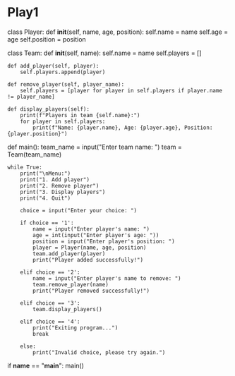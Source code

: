 # Play1
class Player:
    def __init__(self, name, age, position):
        self.name = name
        self.age = age
        self.position = position

class Team:
    def __init__(self, name):
        self.name = name
        self.players = []

    def add_player(self, player):
        self.players.append(player)

    def remove_player(self, player_name):
        self.players = [player for player in self.players if player.name != player_name]

    def display_players(self):
        print(f"Players in team {self.name}:")
        for player in self.players:
            print(f"Name: {player.name}, Age: {player.age}, Position: {player.position}")

def main():
    team_name = input("Enter team name: ")
    team = Team(team_name)

    while True:
        print("\nMenu:")
        print("1. Add player")
        print("2. Remove player")
        print("3. Display players")
        print("4. Quit")

        choice = input("Enter your choice: ")

        if choice == '1':
            name = input("Enter player's name: ")
            age = int(input("Enter player's age: "))
            position = input("Enter player's position: ")
            player = Player(name, age, position)
            team.add_player(player)
            print("Player added successfully!")

        elif choice == '2':
            name = input("Enter player's name to remove: ")
            team.remove_player(name)
            print("Player removed successfully!")

        elif choice == '3':
            team.display_players()

        elif choice == '4':
            print("Exiting program...")
            break

        else:
            print("Invalid choice, please try again.")

if __name__ == "__main__":
    main()

